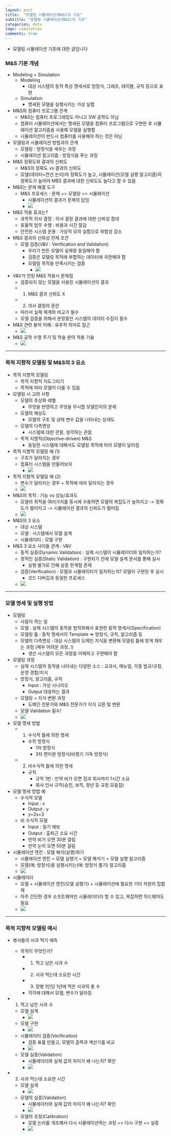 ```yaml
---
layout: post
title:  "모델링 시뮬레이션(M&S)의 기초"
subtitle: "모델링 시뮬레이션(M&S)의 기초"
categories: data
tags: simulation
comments: true
---
```



- 모델링 시뮬레이션 기초에 대한 글입니다


### M&S 기본 개념
- Modeling + Simulation
	- Modeling
		- 대상 시스템의 동작 특성 명세서로 방정식, 그래프, 테이블, 규칙 등으로 표현
	- Simulation
		- 명세된 모델을 실행시키는 가상 실험
- M&S와 컴퓨터 프로그램 관계
	- M&S는 컴퓨터 프로그래밍도 아니고 SW 공학도 아님
	- 컴퓨터 시뮬레이션에서는 명세된 모델을 컴퓨터 프로그램으로 구현한 후 시뮬레이션 알고리즘을 사용해 모델을 실행함
	- 시뮬레이션이 반드시 컴퓨터를 사용해야 하는 것은 아님
- 모델링과 시뮬레이션 방법과의 관계
	- 모델링 : 방정식을 세우는 과정
	- 시뮬레이션 알고리즘 : 방정식을 푸는 과정
- M&S 정확도와 결과의 신뢰도
	- M&S의 정확도 vs 결과의 신뢰도
	- 모델(데이터+연산 논리)의 정확도가 높고, 시뮬레이션(모델 실행 알고리즘)의 정확도가 높아야 M$S 결과에 대한 신뢰도도 높다고 할 수 있음
- M&S는 문제 해결 도구
	- M&S 프로세스 : 문제 => 모델링 => 시뮬레이션
		- 시뮬레이션의 결과가 문제의 답임 
		- <img src="https://www.dropbox.com/s/rps0h0udipz9uf2/%EC%8A%A4%ED%81%AC%EB%A6%B0%EC%83%B7%202019-06-02%2020.13.58.png?raw=1">
- M&S 적용 효과는?
	- 과학적 의사 결정 : 의사 결정 결과에 대한 신뢰성 증대
	- 효율적 업무 수행 : 비용과 시간 절감
	- 안전한 시스템 운용 : 가상적 모의 실험으로 위험성 감소
- M&S 결과의 신뢰성 전제 조건
	- 모델 검증(V&V : Verification and Validation)
		- 우리가 만든 모델이 실제랑 동일해야 함
		- 검증은 모델링 목적에 부합하는 데이터에 국한해야 함
		- 모델링 목적을 만족시키는 검증 
			- <img src="https://www.dropbox.com/s/sogn0ji2vujl9kr/%EC%8A%A4%ED%81%AC%EB%A6%B0%EC%83%B7%202019-06-02%2020.19.59.png?raw=1">
- V&V가 안된 M&S 적용시 문제점
	- 검증되지 않는 모델을 사용한 시뮬레이션의 결과
	- 1) M&S 결과 신뢰도 X
	- 2) 의사 결정의 혼란
	- 따라서 실제 체계와 비교가 필수
	- 모델 검증을 위해서 운영중인 시스템의 데이터 수집이 필수
- M&S 관련 용어 이해 : 유추적 의미로 접근
	- <img src="https://www.dropbox.com/s/h6y6pw02l3vm2ev/%EC%8A%A4%ED%81%AC%EB%A6%B0%EC%83%B7%202019-06-02%2020.27.55.png?raw=1">
- M&S 공학 수명 주기 및 학술 분야 적용 기술
	- <img src="https://www.dropbox.com/s/ru9s8adot5sfbln/%EC%8A%A4%ED%81%AC%EB%A6%B0%EC%83%B7%202019-06-02%2020.28.18.png?raw=1">


---


### 목적 지향적 모델링 및 M&S의 3 요소
- 목적 지향적 모델링
	- 목적 지향적 지도그리기
	- 목적에 따라 모델이 다를 수 있음
- 모델링 시 고려 사항
	- 모델의 추상화 레벨
		- 무엇을 반영하고 무엇을 무시할 모델인지의 문제 
	- 모델의 해상도
		- 모델의 구조 및 상태 변수 값을 나타내는 상세도 
	- 모델의 다측면성
		- 시스템에 대한 관찰, 생각하는 관점 
	- 목적 지향적(Objective-driven) M&S
		- 동일한 시스템에 대해서도 모델링 목적에 따라 모델이 달라짐
- 목적 지향적 모델링 예 (1)
	- 구조가 달라지는 경우
	- 컴퓨터 시스템을 만들어보자
		- <img src="https://www.dropbox.com/s/yhbqgey1ghugvwi/%EC%8A%A4%ED%81%AC%EB%A6%B0%EC%83%B7%202019-06-02%2020.37.22.png?raw=1">
- 목적 지향적 모델링 예 (2)
	- 변수가 달라지는 경우 + 목적에 따라 달라지는 경우
	- <img src="https://www.dropbox.com/s/boots3v5961edai/%EC%8A%A4%ED%81%AC%EB%A6%B0%EC%83%B7%202019-06-02%2020.40.30.png?raw=1">
- M&S의 목적 : 기능 vs 성능/효과도
	- 모델의 목적을 여러가지를 동시에 수용하면 모델의 복잡도가 높아지고 ->  정확도가 떨어지고 -> 시뮬레이션 결과의 신뢰도가 떨어짐
	- <img src="https://www.dropbox.com/s/vltkfh5y6fxvneb/%EC%8A%A4%ED%81%AC%EB%A6%B0%EC%83%B7%202019-06-02%2020.43.50.png?raw=1">
- M&S의 3 요소
	- 대상 시스템
	- 모델 : 시스템에서 모델 설계
	- 시뮬레이터 : 모델 구현
- M&S 3 요소 사이들 관계 : V&V
	- 동적 실증(Dynamic Validation) : 실제 시스템이 시뮬레이터와 일치하는가?
	- 정적인 실증(Static Validation) : 구현되기 전에 모델 설계 문서를 통해 실시
		- 실행 불가로 인해 실증 한계점 존재 
	- 검증(Verification) : 모델과 시뮬레이터가 일치하는지? 모델이 구현된 후 실시 
		- 코드 디버깅과 동일한 프로세스
	- <img src="https://www.dropbox.com/s/08oqpw3rhcj3r0q/%EC%8A%A4%ED%81%AC%EB%A6%B0%EC%83%B7%202019-06-02%2020.50.59.png?raw=1">


---


### 모델 명세 및 실행 방법
- 모델링
	- 사람이 하는 일
	- 모델 : 실제 시스템의 동작을 법칙화해서 표현한 동작 명세서(Specification)
	- 모델링 틀 : 동작 명세서의 Template => 방정식, 규칙, 알고리즘 등
	- 모델의 다측면성 : 대상 시스템의 도메인 지식을 변환해 모델링 틀에 맞게 채우는 과정 (매우 어려운 과정..!)
		- 생산 시스템의 모든 과정을 이해하고 구현해야 함
- 모델링 과정
	- 실제 시스템의 동작을 나타내는 다양한 소스 : 교과서, 매뉴얼, 각종 법규/규정, 운영 경험/지식
	- 방정식, 알고리즘, 규칙
		- Input : 가상 시나리오
		- Output 대응하는 결과
	- 모델링 = 지식 변환 과정
		- 도메인 전문가와 M&S 전문가가 지식 교환 및 변환
	- 모델 Validation 필수!
	- <img src="https://www.dropbox.com/s/7flbhpesshicp31/%EC%8A%A4%ED%81%AC%EB%A6%B0%EC%83%B7%202019-06-02%2020.55.30.png?raw=1">
- 모델 명세 방법
	- 1) 수식적 틀에 의한 명세
		- 수학 방정식
			- 1차 방정식
			- 3차 편미분 방정식(비행기 기독 방정식)  
	- 2) 비수식적 틀에 의한 명세 
		- 규칙
			- 규칙 1번 : 만약 비가 오면 집과 회사까지 1시간 소요
			- 회사 인사 규칙(승진, 보직, 정년 등 규정 모음집)
- 모델 명세 방법 예
	- 수식적 모델
		- Input : x
		- Output : y 
		- y=2x+3   
	- 비 수식적 모델
		- Input : 일기 예보
		- Output : 출퇴근 소요 시간 
		- 만약 비가 오면 30분 걸림
		- 만약 눈이 오면 50분 걸림 
- 시뮬레이션 엔진 : 모델 해석(실행)하기
	- 시뮬레이션 엔진 = 모델 실행기 = 모델 해석기 = 모델 실행 알고리즘
	- 모델(예: 방정식)을 실행시키는(예: 방정식 풀기) 알고리즘
	- <img src="https://www.dropbox.com/s/d2gemklyaa8i2rx/%EC%8A%A4%ED%81%AC%EB%A6%B0%EC%83%B7%202019-06-02%2021.01.16.png?raw=1">
- 시뮬레이터
	- 모델 + 시뮬레이션 엔진(모델 실행기) + 시뮬레이션에 필요한 기타 자원의 집합체
	- 아주 간단한 경우 소프트웨어만 시뮬레이터라 할 수 있고, 복잡하면 하드웨어도 필요
	- <img src="https://www.dropbox.com/s/adqh8tvquc9y6wi/%EC%8A%A4%ED%81%AC%EB%A6%B0%EC%83%B7%202019-06-02%2021.02.22.png?raw=1">

---


### 목적 지향적 모델링 예시
- 병사들의 사과 먹기 예측
	- 목적이 무엇인가? 
		- 1) 먹고 남은 사과 수
		- 2) 사과 먹는데 소요한 시간
		- 3) 장병 1인당 1년에 먹은 사과의 총 수
		- 각각에 대해서 모델, 변수가 달라짐  
- 1) 먹고 남은 사과 수
	- 모델 설계 
		- <img src="https://www.dropbox.com/s/s1a3g3m5sc2esh6/%EC%8A%A4%ED%81%AC%EB%A6%B0%EC%83%B7%202019-06-02%2021.51.05.png?raw=1">
	- 모델 구현
		- <img src="https://www.dropbox.com/s/pcfwg23qx8fmmuw/%EC%8A%A4%ED%81%AC%EB%A6%B0%EC%83%B7%202019-06-02%2021.56.22.png?raw=1">
	- 시뮬레이터 검증(Verificaiton)
		- 검증 표를 만들고, 모델의 출력과 계산기를 비교
		- <img src="https://www.dropbox.com/s/1yhh2qrn6hti17k/%EC%8A%A4%ED%81%AC%EB%A6%B0%EC%83%B7%202019-06-02%2021.57.28.png?raw=1">
	- 모델 실증(Validation)
		- 시뮬레이터와 실제 값의 차이가 왜 나는지? 확인
		- <img src="https://www.dropbox.com/s/y95kiokdqbzty14/%EC%8A%A4%ED%81%AC%EB%A6%B0%EC%83%B7%202019-06-02%2021.59.15.png?raw=1">

- 2) 사과 먹는데 소요한 시간
	- 모델 설계
		- <img src="https://www.dropbox.com/s/23q9wmyqq8pvrub/%EC%8A%A4%ED%81%AC%EB%A6%B0%EC%83%B7%202019-06-02%2022.01.14.png?raw=1">
	- 모델의 실증(Validation)
		- 시뮬레이터와 실제 값의 차이가 왜 나는지? 확인
		- <img src="https://www.dropbox.com/s/hatpxvdjx0seyux/%EC%8A%A4%ED%81%AC%EB%A6%B0%EC%83%B7%202019-06-02%2022.02.33.png?raw=1">
	- 모델의 조정(Calibration)
		- 모델 논리를 개조해서 다시 시뮬레이션하는 과정 => 다시 구현 => 실증
		- <img src="https://www.dropbox.com/s/ss3j1u5vg1i4zws/%EC%8A%A4%ED%81%AC%EB%A6%B0%EC%83%B7%202019-06-02%2022.03.07.png?raw=1">


  
 	